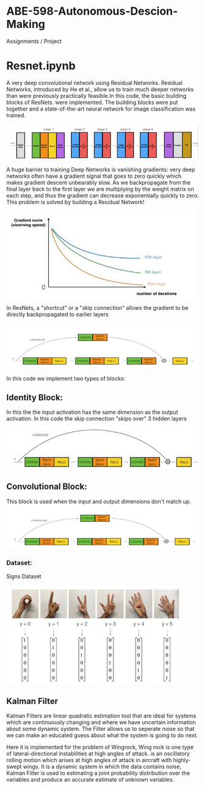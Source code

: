 # ABE-598-Autonomous-Descion-Making
Assignments / Project

# Resnet.ipynb

A very deep convolutional network using Residual Networks.  Residual Networks, introduced by He et al., allow us to train much deeper networks than were previously practically feasible.In this code, the basic building blocks of ResNets. were implemented. The building blocks were put together and a state-of-the-art neural network for image classification was trained.

![](Folder/img3.JPG)

A huge barrier to training Deep Networks is vanishing gradients: very deep networks often have a gradient signal that goes to zero quickly which makes gradient descent unbearably slow. As we backpropagate from the final layer back to the first layer we are multiplying by the weight matrix on each step, and thus the gradient can decrease exponentially quickly to zero. This problem is solved by building a Residual Network!

![](Folder/img1.JPG)

In ResNets, a "shortcut" or a "skip connection" allows the gradient to be directly backpropagated to earlier layers

![](Folder/img2.JPG)

In this code we implement two types of blocks:<br/> 
## Identity Block: 
In this the the input activation has the same dimension as the output activation. In this code the skip connection "skips over" 3 hidden layers<br/>
![](Folder/img22.JPG)
## Convolutional Block:
This block is used when the input and output dimensions don't match up. 
![](Folder/img33.JPG)

### Dataset:
Signs Dataset

![](Folder/img4.JPG)


## Kalman Filter

Kalman Filters are linear quadratic estimation tool that are ideal for systems which are continuously changing and where we have uncertain information about some dynamic system. The Filter allows us to seperate noise so that we can make an educated guess about what the system is going to do next.

Here it is implemented for the problem of Wingrock, Wing rock is one type of lateral-directional instabilities at high angles of attack. is an oscillatory rolling motion which arises at high angles of attack in aircraft with highly-swept
wings. It is a dynamic system in which the data contains noise, Kalman Filter is used to estimating a joint probability distribution over the variables and produce an accurate estimate of unknown variables. 
